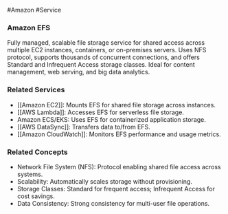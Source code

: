 #Amazon #Service 
### Amazon EFS

Fully managed, scalable file storage service for shared access across multiple EC2 instances, containers, or on-premises servers. Uses NFS protocol, supports thousands of concurrent connections, and offers Standard and Infrequent Access storage classes. Ideal for content management, web serving, and big data analytics.

### Related Services

- [[Amazon EC2]]: Mounts EFS for shared file storage across instances.
- [[AWS Lambda]]: Accesses EFS for serverless file storage.
- Amazon ECS/EKS: Uses EFS for containerized application storage.
- [[AWS DataSync]]: Transfers data to/from EFS.
- [[Amazon CloudWatch]]: Monitors EFS performance and usage metrics.

### Related Concepts

- Network File System (NFS): Protocol enabling shared file access across systems.
- Scalability: Automatically scales storage without provisioning.
- Storage Classes: Standard for frequent access; Infrequent Access for cost savings.
- Data Consistency: Strong consistency for multi-user file operations.